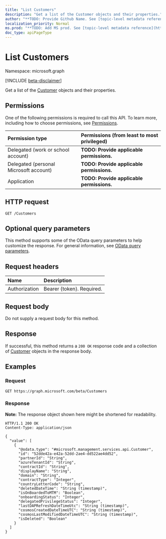 ```yaml
---
title: "List Customers"
description: "Get a list of the Customer objects and their properties."
author: "**TODO: Provide Github Name. See [topic-level metadata reference](https://msgo.azurewebsites.net/add/document/guidelines/metadata.html#topic-level-metadata)**"
localization_priority: Normal
ms.prod: "**TODO: Add MS prod. See [topic-level metadata reference](https://msgo.azurewebsites.net/add/document/guidelines/metadata.html#topic-level-metadata)**"
doc_type: apiPageType
---
```


# List Customers
Namespace: microsoft.graph

[!INCLUDE [beta-disclaimer](../../includes/beta-disclaimer.md)]

Get a list of the [Customer](../resources/customer.md) objects and their properties.

## Permissions
One of the following permissions is required to call this API. To learn more, including how to choose permissions, see [Permissions](/graph/permissions-reference).

|Permission type|Permissions (from least to most privileged)|
|:---|:---|
|Delegated (work or school account)|**TODO: Provide applicable permissions.**|
|Delegated (personal Microsoft account)|**TODO: Provide applicable permissions.**|
|Application|**TODO: Provide applicable permissions.**|

## HTTP request

<!-- {
  "blockType": "ignored"
}
-->
``` http
GET /Customers
```

## Optional query parameters
This method supports some of the OData query parameters to help customize the response. For general information, see [OData query parameters](/graph/query-parameters).

## Request headers
|Name|Description|
|:---|:---|
|Authorization|Bearer {token}. Required.|

## Request body
Do not supply a request body for this method.

## Response

If successful, this method returns a `200 OK` response code and a collection of [Customer](../resources/customer.md) objects in the response body.

## Examples

### Request
<!-- {
  "blockType": "request",
  "name": "list_customer"
}
-->
``` http
GET https://graph.microsoft.com/beta/Customers
```


### Response
**Note:** The response object shown here might be shortened for readability.
<!-- {
  "blockType": "response",
  "truncated": true,
  "@odata.type": "Collection(microsoft.management.services.api.Customer)"
}
-->
``` http
HTTP/1.1 200 OK
Content-Type: application/json

{
  "value": [
    {
      "@odata.type": "#microsoft.management.services.api.Customer",
      "id": "52dde42a-e42a-52dd-2ae4-dd522ae4dd52",
      "partnerId": "String",
      "azureTenantId": "String",
      "contractId": "String",
      "displayName": "String",
      "domain": "String",
      "contractType": "Integer",
      "countryLetterCode": "String",
      "deletedDateTime": "String (timestamp)",
      "isOnBoardedToMTM": "Boolean",
      "onboardingStatus": "Integer",
      "delegatedPrivilegeStatus": "Integer",
      "lastDAPRefreshDateTimeUtc": "String (timestamp)",
      "cosmosCreatedDateTimeUTC": "String (timestamp)",
      "cosmosLastModifiedDateTimeUTC": "String (timestamp)",
      "isDeleted": "Boolean"
    }
  ]
}
```

